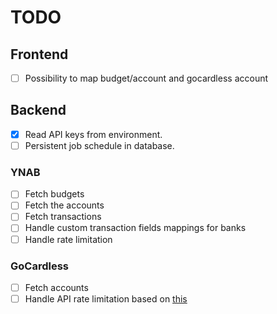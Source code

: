 # TODO

## Frontend
- [ ] Possibility to map budget/account and gocardless account

## Backend
- [x] Read API keys from environment.
- [ ] Persistent job schedule in database. 

### YNAB
- [ ] Fetch budgets
- [ ] Fetch the accounts
- [ ] Fetch transactions
- [ ] Handle custom transaction fields mappings for banks
- [ ] Handle rate limitation 

### GoCardless
- [ ] Fetch accounts
- [ ] Handle API rate limitation based on [this](https://developer.gocardless.com/bank-account-data/overview)